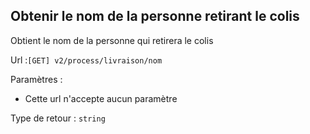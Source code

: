 ## <span id='nomlivraison'>Obtenir le nom de la personne retirant le colis</span>

Obtient le nom de la personne qui retirera le colis

Url :`[GET] v2/process/livraison/nom`

Paramètres : 

- Cette url n'accepte aucun paramètre

Type de retour : `string`

